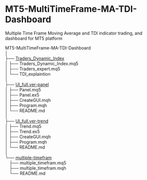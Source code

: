 # MT5-MultiTimeFrame-MA-TDI-Dashboard
Multiple Time Frame Moving Average and TDI indicator trading, and dashboard for MT5 platform

MT5-MultiTimeFrame-MA-TDI-Dashboard  
│  
├── [Traders_Dynamic_Index](https://github.com/worldstar/MT5-MultiTimeFrame-MA-TDI-Dashboard/tree/main/Traders_Dynamic_Index)  
│   ├── Traders_Dynamic_Index.mq5  
│   ├── Traders_expert.mq5  
│   └── TDI_explaintion  
│  
├── [UI_full.ver-panel](https://github.com/worldstar/MT5-MultiTimeFrame-MA-TDI-Dashboard/tree/main/UI_full.ver-panel)  
│   ├── Panel.mq5  
│   ├── Panel.ex5  
│   ├── CreateGUI.mqh  
│   ├── Program.mqh  
│   └── README.md  
│  
├── [UI_full.ver-trend](https://github.com/worldstar/MT5-MultiTimeFrame-MA-TDI-Dashboard/tree/main/UI_full.ver-trend)  
│   ├── Trend.mq5  
│   ├── Trend.ex5  
│   ├── CreateGUI.mqh  
│   ├── Program.mqh  
│   └── README.md  
│  
└── [multiple-timefram](https://github.com/worldstar/MT5-MultiTimeFrame-MA-TDI-Dashboard/tree/main/multiple-timefram)  
&emsp;├── multiple_timefram.mq5  
&emsp;├── multiple_timefram.mqh  
&emsp;└── README.md

